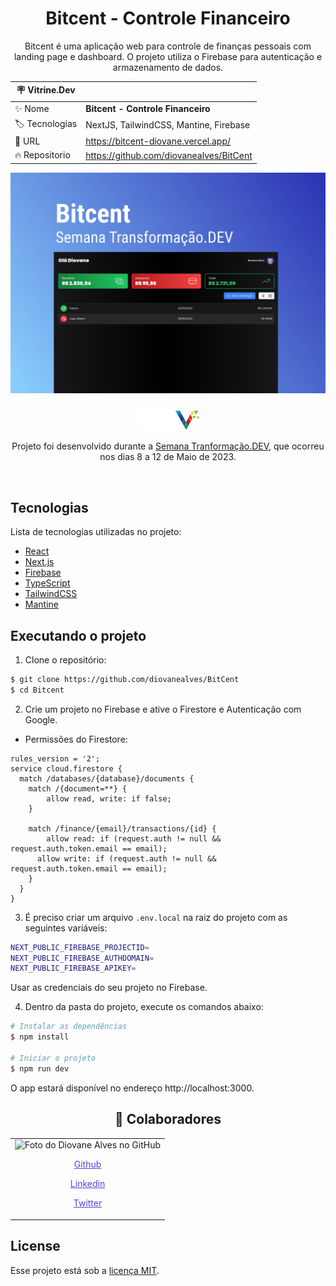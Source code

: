 <h1 align="center"> Bitcent - Controle Financeiro</h1>

<p align="center">Bitcent é uma aplicação web para controle de finanças pessoais com landing page e dashboard. O projeto utiliza o Firebase para autenticação e armazenamento de dados.</p>

| :placard: Vitrine.Dev |                                         |
| --------------------- | --------------------------------------- |
| :sparkles: Nome       | **Bitcent - Controle Financeiro**       |
| :label: Tecnologias   | NextJS, TailwindCSS, Mantine, Firebase  |
| :rocket: URL          | https://bitcent-diovane.vercel.app/            |
| :fire: Repositorio    | https://github.com/diovanealves/BitCent |

![](.github/cover.svg#vitrinedev)

<p align="center">
<img src=".github/logo.png" alt="Logo" width="100" />
</p>

<p align="center">Projeto foi desenvolvido durante a <a href="https://transformacao.dev/">Semana Tranformação.DEV</a>, que ocorreu nos dias 8 a 12 de Maio de 2023.</p>

<br>

## Tecnologias

Lista de tecnologias utilizadas no projeto:

- [React](https://reactjs.org)
- [Next.js](https://nextjs.org/)
- [Firebase](https://firebase.google.com/)
- [TypeScript](https://www.typescriptlang.org/)
- [TailwindCSS](https://tailwindcss.com/)
- [Mantine](https://mantine.dev/)

## Executando o projeto

1. Clone o repositório:

```bash
$ git clone https://github.com/diovanealves/BitCent
$ cd Bitcent
```

2. Crie um projeto no Firebase e ative o Firestore e Autenticação com Google.

- Permissões do Firestore:

```
rules_version = '2';
service cloud.firestore {
  match /databases/{database}/documents {
    match /{document=**} {
    	allow read, write: if false;
    }

    match /finance/{email}/transactions/{id} {
  		allow read: if (request.auth != null && request.auth.token.email == email);
      allow write: if (request.auth != null && request.auth.token.email == email);
    }
  }
}
```

3. É preciso criar um arquivo `.env.local` na raiz do projeto com as seguintes variáveis:

```bash
NEXT_PUBLIC_FIREBASE_PROJECTID=
NEXT_PUBLIC_FIREBASE_AUTHDOMAIN=
NEXT_PUBLIC_FIREBASE_APIKEY=
```

Usar as credenciais do seu projeto no Firebase.

4. Dentro da pasta do projeto, execute os comandos abaixo:

```bash
# Instalar as dependências
$ npm install

# Iniciar o projeto
$ npm run dev
```

O app estará disponível no endereço http://localhost:3000.

<h2 align="center">🤝 Colaboradores</h2>
<table>
  <tr>
    <td>
        <img src="https://avatars.githubusercontent.com/u/87160050?v=4" width="100px;" alt="Foto do Diovane Alves no GitHub"/>
            <a href="https://github.com/diovanealves" style="color:#4f46e5" align="center">
                <p>Github</p>
            </a>
            <a href="https://www.linkedin.com/in/diovane-alves-de-oliveira-5320a0217/" style="color:#4f46e5" align="center">
                <p>Linkedin</p>
            </a>
            <a href="https://twitter.com/deluxyfps" style="color:#4f46e5" align="center">
                <p>Twitter</p>
            </a>
    </td>
  </tr>
</table>

## License

Esse projeto está sob a [licença MIT](LICENSE.md).
